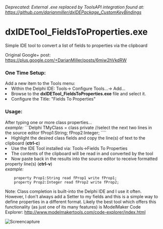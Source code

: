 <i>Deprecated: External .exe replaced by ToolsAPI integration found at: https://github.com/darianmiller/dxIDEPackage_CustomKeyBindings</I>

# dxIDETool_FieldsToProperties.exe
Simple IDE tool to convert a list of fields to properties via the clipboard

Original Google+ post: https://plus.google.com/+DarianMiller/posts/6miw2hVkdRW

<h3>One Time Setup:</h3>
Add a new item to the Tools menu:<br/>
<li>Within the Delphi IDE:  Tools-> Configure Tools...-> Add...
<li>Browse to the <b>dxIDETool_FieldsToProperties.exe</b> file and select it.  
<li>Configure the Title: "Fields To Properties"

<h3>Usage:</h3>
After typing one or more class properties...<br/>
<i>example:</i>
```Delphi
TMyClass = class
private
  //select the next two lines in the source editor
  fProp1:String;
  fProp2:Integer;
````
<li>Highlight the desired class fields and copy the line(s) of text to the clipboard (<b>ctrl-c</b>) 
<li>Use the IDE Tool installed via: Tools->Fields To Properties
<li>The contents of the clipboard will be read in and converted by the tool
<li>Now paste back in the results into the source editor to receive formatted property line(s) (<b>ctrl-v</b>)<br/>
<i>example:</i>

```Delphi
    property Prop1:String read fProp1 write fProp1;
    property Prop2:Integer read fProp2 write fProp2;
````

Note:  Class completion is built-into the Delphi IDE and I use it often.  However, I don't always add a Setter to my fields and this is a simple way to define properties in a different format.  Likely the best tool which offers this functionality (as just one of its many features) is ModelMaker Code Explorer: http://www.modelmakertools.com/code-explorer/index.html

![Screencapture](https://raw.githubusercontent.com/darianmiller/dxWikiArtifacts/master/dxIDETool_FieldsToProperties/FieldsToPropertiesScreenCapture.gif)

